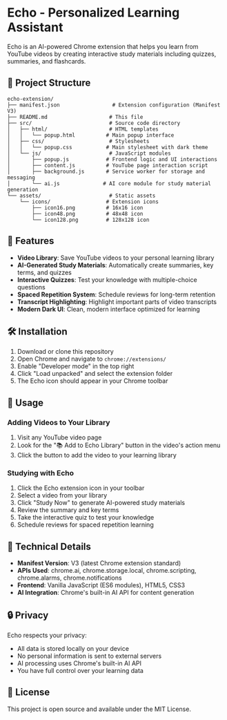 # Echo - Personalized Learning Assistant

Echo is an AI-powered Chrome extension that helps you learn from YouTube videos by creating interactive study materials including quizzes, summaries, and flashcards.

## 📁 Project Structure

```
echo-extension/
├── manifest.json                 # Extension configuration (Manifest V3)
├── README.md                    # This file
├── src/                         # Source code directory
│   ├── html/                    # HTML templates
│   │   └── popup.html          # Main popup interface
│   ├── css/                     # Stylesheets
│   │   └── popup.css           # Main stylesheet with dark theme
│   └── js/                      # JavaScript modules
│       ├── popup.js            # Frontend logic and UI interactions
│       ├── content.js          # YouTube page interaction script
│       ├── background.js       # Service worker for storage and messaging
│       └── ai.js              # AI core module for study material generation
└── assets/                      # Static assets
    └── icons/                  # Extension icons
        ├── icon16.png          # 16x16 icon
        ├── icon48.png          # 48x48 icon
        └── icon128.png         # 128x128 icon
```

## 🚀 Features

- **Video Library**: Save YouTube videos to your personal learning library
- **AI-Generated Study Materials**: Automatically create summaries, key terms, and quizzes
- **Interactive Quizzes**: Test your knowledge with multiple-choice questions
- **Spaced Repetition System**: Schedule reviews for long-term retention
- **Transcript Highlighting**: Highlight important parts of video transcripts
- **Modern Dark UI**: Clean, modern interface optimized for learning

## 🛠️ Installation

1. Download or clone this repository
2. Open Chrome and navigate to `chrome://extensions/`
3. Enable "Developer mode" in the top right
4. Click "Load unpacked" and select the extension folder
5. The Echo icon should appear in your Chrome toolbar

## 📖 Usage

### Adding Videos to Your Library

1. Visit any YouTube video page
2. Look for the "📚 Add to Echo Library" button in the video's action menu
3. Click the button to add the video to your learning library

### Studying with Echo

1. Click the Echo extension icon in your toolbar
2. Select a video from your library
3. Click "Study Now" to generate AI-powered study materials
4. Review the summary and key terms
5. Take the interactive quiz to test your knowledge
6. Schedule reviews for spaced repetition learning

## 🔧 Technical Details

- **Manifest Version**: V3 (latest Chrome extension standard)
- **APIs Used**: chrome.ai, chrome.storage.local, chrome.scripting, chrome.alarms, chrome.notifications
- **Frontend**: Vanilla JavaScript (ES6 modules), HTML5, CSS3
- **AI Integration**: Chrome's built-in AI API for content generation

## 🔒 Privacy

Echo respects your privacy:
- All data is stored locally on your device
- No personal information is sent to external servers
- AI processing uses Chrome's built-in AI API
- You have full control over your learning data

## 📄 License

This project is open source and available under the MIT License.